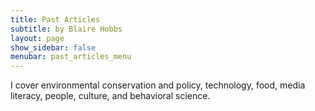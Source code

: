```yaml
---
title: Past Articles
subtitle: by Blaire Hobbs
layout: page
show_sidebar: false
menubar: past_articles_menu
---
```


I cover environmental conservation and policy, technology, food, media literacy, people, culture, and behavioral science.

